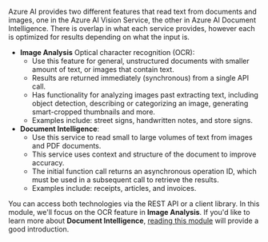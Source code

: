 Azure AI provides two different features that read text from documents and images, one in the Azure AI Vision Service, the other in Azure AI Document Intelligence. There is overlap in what each service provides, however each is optimized for results depending on what the input is.

- **Image Analysis** Optical character recognition (OCR):
    - Use this feature for general, unstructured documents with smaller amount of text, or images that contain text.
    - Results are returned immediately (synchronous) from a single API call.
    - Has functionality for analyzing images past extracting text, including object detection, describing or categorizing an image, generating smart-cropped thumbnails and more.
    - Examples include: street signs, handwritten notes, and store signs.
- **Document Intelligence**:
    - Use this service to read small to large volumes of text from images and PDF documents.
    - This service uses context and structure of the document to improve accuracy.
    - The initial function call returns an asynchronous operation ID, which must be used in a subsequent call to retrieve the results.
    - Examples include: receipts, articles, and invoices.

You can access both technologies via the REST API or a client library. In this module, we'll focus on the OCR feature in **Image Analysis**. If you'd like to learn more about **Document Intelligence**, [reading this module](/training/modules/use-prebuilt-form-recognizer-models/?azure-portal=true) will provide a good introduction.
